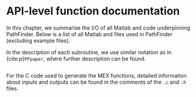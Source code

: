 # API-level function documentation

In this chapter, we summarise the I/O of all Matlab and code underpinning PathFinder. Below is a list of all Matlab and files used in PathFinder (excluding example files).

In the description of each subroutine, we use similar notation as in {cite:p}`PFpaper`, where further description can be found.

```{tableofcontents}
```

For the C code used to generate the MEX functions, detailed information about inputs and outputs can be found in the comments of the `.c` and `.h` files.